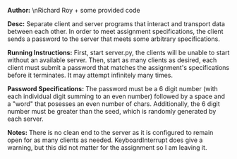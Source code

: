 **Author:**
        \nRichard Roy + some provided code

**Desc:**
        Separate client and server programs that interact and transport data between each other.
        In order to meet assignment specifications, the client sends a password to the server that
        meets some arbitrary specifications.

**Running Instructions:**
        First, start server.py, the clients will be unable to start without an available server.
        Then, start as many clients as desired, each client must submit a password that matches
        the assignment's specifications before it terminates. It may attempt infinitely many times.

**Password Specifications:**
        The password must be a 6 digit number (with each individual digit summing to an even number)
        followed by a space and a "word" that posesses an even number of chars.
        Additionally, the 6 digit number must be greater than the seed, which is randomly generated
        by each server.

**Notes:**
        There is no clean end to the server as it is configured to remain open for as many clients 
        as needed. KeyboardInterrupt does give a warning, but this did not matter for the assignment
        so I am leaving it.
